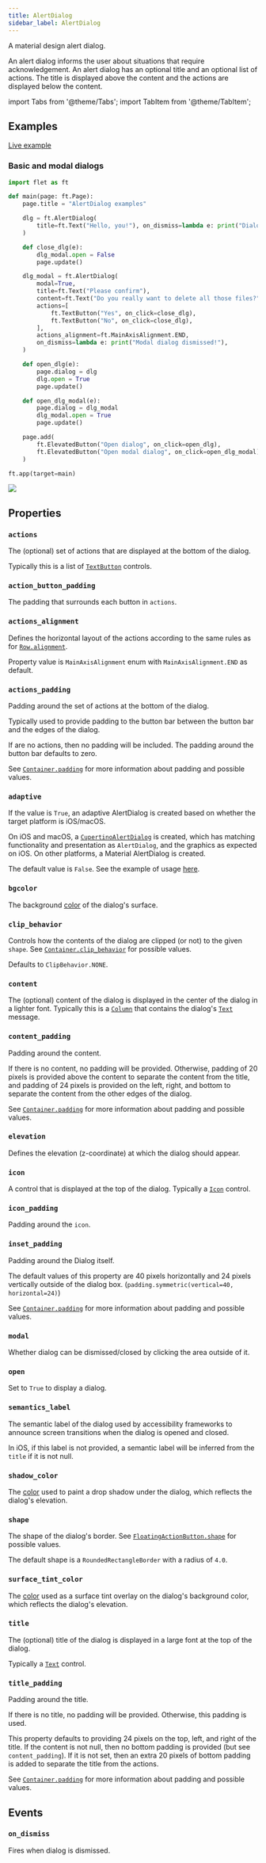 ```yaml
---
title: AlertDialog
sidebar_label: AlertDialog
---
```


A material design alert dialog.

An alert dialog informs the user about situations that require acknowledgement. An alert dialog has an optional title and an optional list of actions. The title is displayed above the content and the actions are displayed below the content.

import Tabs from '@theme/Tabs';
import TabItem from '@theme/TabItem';

## Examples

[Live example](https://flet-controls-gallery.fly.dev/dialogs/alertdialog)

### Basic and modal dialogs

<Tabs groupId="language">
  <TabItem value="python" label="Python" default>

```python
import flet as ft

def main(page: ft.Page):
    page.title = "AlertDialog examples"

    dlg = ft.AlertDialog(
        title=ft.Text("Hello, you!"), on_dismiss=lambda e: print("Dialog dismissed!")
    )

    def close_dlg(e):
        dlg_modal.open = False
        page.update()

    dlg_modal = ft.AlertDialog(
        modal=True,
        title=ft.Text("Please confirm"),
        content=ft.Text("Do you really want to delete all those files?"),
        actions=[
            ft.TextButton("Yes", on_click=close_dlg),
            ft.TextButton("No", on_click=close_dlg),
        ],
        actions_alignment=ft.MainAxisAlignment.END,
        on_dismiss=lambda e: print("Modal dialog dismissed!"),
    )

    def open_dlg(e):
        page.dialog = dlg
        dlg.open = True
        page.update()

    def open_dlg_modal(e):
        page.dialog = dlg_modal
        dlg_modal.open = True
        page.update()

    page.add(
        ft.ElevatedButton("Open dialog", on_click=open_dlg),
        ft.ElevatedButton("Open modal dialog", on_click=open_dlg_modal),
    )

ft.app(target=main)
```
  </TabItem>
</Tabs>

<img src="/img/docs/controls/alertdialog/alertdialog-with-custom-content.gif" className="screenshot-50" />

## Properties

### `actions`

The (optional) set of actions that are displayed at the bottom of the dialog.

Typically this is a list of [`TextButton`](textbutton) controls.

### `action_button_padding`

The padding that surrounds each button in `actions`.

### `actions_alignment`

Defines the horizontal layout of the actions according to the same rules as for [`Row.alignment`](row#alignment).

Property value is `MainAxisAlignment` enum with `MainAxisAlignment.END` as default.

### `actions_padding`

Padding around the set of actions at the bottom of the dialog.

Typically used to provide padding to the button bar between the button bar and the edges of the dialog.

If are no actions, then no padding will be included. The padding around the button bar defaults to zero.

See [`Container.padding`](container#padding) for more information about padding and possible values.

### `adaptive`

If the value is `True`, an adaptive AlertDialog is created based on whether the target platform is iOS/macOS.

On iOS and macOS, a [`CupertinoAlertDialog`](/docs/controls/cupertinoalertdialog) is created, which has matching functionality and presentation as `AlertDialog`, and the graphics as expected on iOS. On other platforms, a Material AlertDialog is created.

The default value is `False`. See the example of usage [here](/docs/controls/cupertinoalertdialog#cupertinoalertdialog-and-adaptive-alertdialog-example).

### `bgcolor`

The background [color](/docs/reference/colors) of the dialog's surface.

### `clip_behavior`

Controls how the contents of the dialog are clipped (or not) to the given `shape`.
See [`Container.clip_behavior`](container#clip_behavior) for possible values.

Defaults to `ClipBehavior.NONE`.

### `content`

The (optional) content of the dialog is displayed in the center of the dialog in a lighter font. Typically this is a [`Column`](column) that contains the dialog's [`Text`](text) message.

### `content_padding`

Padding around the content.

If there is no content, no padding will be provided. Otherwise, padding of 20 pixels is provided above the content to separate the content from the title, and padding of 24 pixels is provided on the left, right, and bottom to separate the content from the other edges of the dialog.

See [`Container.padding`](container#padding) for more information about padding and possible values.

### `elevation`

Defines the elevation (z-coordinate) at which the dialog should appear.

### `icon`

A control that is displayed at the top of the dialog. Typically a [`Icon`](icon) control.

### `icon_padding`

Padding around the `icon`.

### `inset_padding`

Padding around the Dialog itself.

The default values of this property are 40 pixels horizontally and 24 pixels vertically outside of the dialog box. (`padding.symmetric(vertical=40, horizontal=24)`)

See [`Container.padding`](container#padding) for more information about padding and possible values.

### `modal`

Whether dialog can be dismissed/closed by clicking the area outside of it.

### `open`

Set to `True` to display a dialog.

### `semantics_label`

The semantic label of the dialog used by accessibility frameworks to announce screen transitions when the dialog is opened and closed.

In iOS, if this label is not provided, a semantic label will be inferred from the `title` if it is not null.

### `shadow_color`

The [color](/docs/reference/colors) used to paint a drop shadow under the dialog, which reflects the dialog's elevation.

### `shape`

The shape of the dialog's border. See [`FloatingActionButton.shape`](floatingactionbutton#shape) for possible values.

The default shape is a `RoundedRectangleBorder` with a radius of `4.0`.

### `surface_tint_color`

The [color](/docs/reference/colors) used as a surface tint overlay on the dialog's background color, which reflects the
dialog's elevation.

### `title`

The (optional) title of the dialog is displayed in a large font at the top of the dialog.

Typically a [`Text`](text) control.

### `title_padding`

Padding around the title.

If there is no title, no padding will be provided. Otherwise, this padding is used.

This property defaults to providing 24 pixels on the top, left, and right of the title. If the content is not null, then no bottom padding is provided (but see `content_padding`). If it is not set, then an extra 20 pixels of bottom padding is added to separate the title from the actions.

See [`Container.padding`](container#padding) for more information about padding and possible values.

## Events

### `on_dismiss`

Fires when dialog is dismissed.

